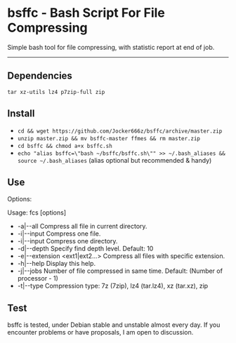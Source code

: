 # bsffc - Bash Script For File Compressing

Simple bash tool for file compressing, with statistic report at end of job.

--------------------------------------------------------------------------------------------------
## Dependencies
`tar xz-utils lz4 p7zip-full zip`

## Install
* `cd && wget https://github.com/Jocker666z/bsffc/archive/master.zip`
* `unzip master.zip && mv bsffc-master ffmes && rm master.zip`
* `cd bsffc && chmod a+x bsffc.sh`
* `echo "alias bsffc=\"bash ~/bsffc/bsffc.sh\"" >> ~/.bash_aliases && source ~/.bash_aliases` (alias optional but recommended & handy)


## Use
Options:

Usage: fcs [options]
* -a|--all                      Compress all file in current directory.
* -i|--input <file>             Compress one file.
* -i|--input <directory>        Compress one directory.
* -d|--depth <number>           Specify find depth level. Default: 10
* -e|--extension <ext1|ext2...> Compress all files with specific extension.
* -h|--help                     Display this help.
* -j|--jobs <number>            Number of file compressed in same time. Default: (Number of processor - 1)
* -t|--type <compression>       Compression type: 7z (7zip), lz4 (tar.lz4), xz (tar.xz), zip

## Test
bsffc is tested, under Debian stable and unstable almost every day.
If you encounter problems or have proposals, I am open to discussion.

